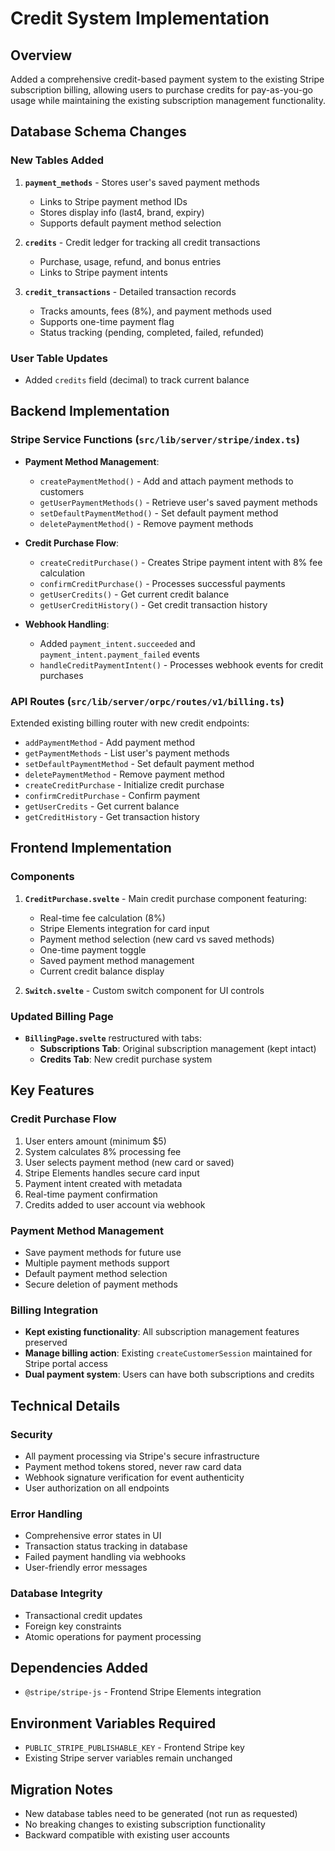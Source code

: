 # Credit System Implementation

## Overview
Added a comprehensive credit-based payment system to the existing Stripe subscription billing, allowing users to purchase credits for pay-as-you-go usage while maintaining the existing subscription management functionality.

## Database Schema Changes

### New Tables Added
1. **`payment_methods`** - Stores user's saved payment methods
   - Links to Stripe payment method IDs
   - Stores display info (last4, brand, expiry)
   - Supports default payment method selection

2. **`credits`** - Credit ledger for tracking all credit transactions
   - Purchase, usage, refund, and bonus entries
   - Links to Stripe payment intents

3. **`credit_transactions`** - Detailed transaction records
   - Tracks amounts, fees (8%), and payment methods used
   - Supports one-time payment flag
   - Status tracking (pending, completed, failed, refunded)

### User Table Updates
- Added `credits` field (decimal) to track current balance

## Backend Implementation

### Stripe Service Functions (`src/lib/server/stripe/index.ts`)
- **Payment Method Management**:
  - `createPaymentMethod()` - Add and attach payment methods to customers
  - `getUserPaymentMethods()` - Retrieve user's saved payment methods
  - `setDefaultPaymentMethod()` - Set default payment method
  - `deletePaymentMethod()` - Remove payment methods

- **Credit Purchase Flow**:
  - `createCreditPurchase()` - Creates Stripe payment intent with 8% fee calculation
  - `confirmCreditPurchase()` - Processes successful payments
  - `getUserCredits()` - Get current credit balance
  - `getUserCreditHistory()` - Get credit transaction history

- **Webhook Handling**:
  - Added `payment_intent.succeeded` and `payment_intent.payment_failed` events
  - `handleCreditPaymentIntent()` - Processes webhook events for credit purchases

### API Routes (`src/lib/server/orpc/routes/v1/billing.ts`)
Extended existing billing router with new credit endpoints:
- `addPaymentMethod` - Add payment method
- `getPaymentMethods` - List user's payment methods  
- `setDefaultPaymentMethod` - Set default payment method
- `deletePaymentMethod` - Remove payment method
- `createCreditPurchase` - Initialize credit purchase
- `confirmCreditPurchase` - Confirm payment
- `getUserCredits` - Get current balance
- `getCreditHistory` - Get transaction history

## Frontend Implementation

### Components
1. **`CreditPurchase.svelte`** - Main credit purchase component featuring:
   - Real-time fee calculation (8%)
   - Stripe Elements integration for card input
   - Payment method selection (new card vs saved methods)
   - One-time payment toggle
   - Saved payment method management
   - Current credit balance display

2. **`Switch.svelte`** - Custom switch component for UI controls

### Updated Billing Page
- **`BillingPage.svelte`** restructured with tabs:
  - **Subscriptions Tab**: Original subscription management (kept intact)
  - **Credits Tab**: New credit purchase system

## Key Features

### Credit Purchase Flow
1. User enters amount (minimum $5)
2. System calculates 8% processing fee
3. User selects payment method (new card or saved)
4. Stripe Elements handles secure card input
5. Payment intent created with metadata
6. Real-time payment confirmation
7. Credits added to user account via webhook

### Payment Method Management
- Save payment methods for future use
- Multiple payment methods support
- Default payment method selection
- Secure deletion of payment methods

### Billing Integration
- **Kept existing functionality**: All subscription management features preserved
- **Manage billing action**: Existing `createCustomerSession` maintained for Stripe portal access
- **Dual payment system**: Users can have both subscriptions and credits

## Technical Details

### Security
- All payment processing via Stripe's secure infrastructure
- Payment method tokens stored, never raw card data
- Webhook signature verification for event authenticity
- User authorization on all endpoints

### Error Handling
- Comprehensive error states in UI
- Transaction status tracking in database
- Failed payment handling via webhooks
- User-friendly error messages

### Database Integrity
- Transactional credit updates
- Foreign key constraints
- Atomic operations for payment processing

## Dependencies Added
- `@stripe/stripe-js` - Frontend Stripe Elements integration

## Environment Variables Required
- `PUBLIC_STRIPE_PUBLISHABLE_KEY` - Frontend Stripe key
- Existing Stripe server variables remain unchanged

## Migration Notes
- New database tables need to be generated (not run as requested)
- No breaking changes to existing subscription functionality
- Backward compatible with existing user accounts
